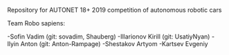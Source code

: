 Repository for AUTONET 18+ 2019 competition of autonomous robotic cars

Team Robo sapiens:

-Sofin Vadim (git: sovadim, Shauberg)
-Illarionov Kirill (git: UsatiyNyan)
-Ilyin Anton (git: Anton-Rampage)
-Shestakov Artyom
-Kartsev Evgeniy
